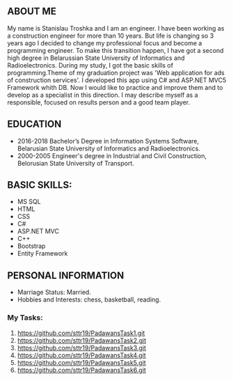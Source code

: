 ## ABOUT ME

My name is Stanislau Troshka and I am an engineer. I have been working as a construction engineer for more than 10 years. But life is changing so 3 years ago I decided to change my professional focus and become a programming engineer. To make this transition happen, I have got a second high degree in Belarussian State University of Informatics and Radioelectronics. During my study, I got the basic skills of programming.Theme of my graduation project was 'Web application for ads of construction services'. I developed this app using С# and ASP.NET MVC5 Framework whith DB. Now I would like to practice and improve them and to develop as a specialist in this direction. I may describe myself as a responsible, focused on results person and a good team player. 

## EDUCATION

-	2016-2018 Bachelor’s Degree in Information Systems Software, Belarusian State University of Informatics and Radioelectronics.
-	2000-2005 Engineer's degree in Industrial and Civil Construction, Belorusian State University of Transport.

## BASIC SKILLS:
- MS SQL
-	HTML
- CSS
- C#
- ASP.NET MVC
- C++
-	Bootstrap
-	Entity Framework 

## PERSONAL INFORMATION

- Marriage Status: Married.
- Hobbies and Interests: chess, basketball, reading.



### My Tasks:
1. <https://github.com/sttr19/PadawansTask1.git>
2. <https://github.com/sttr19/PadawansTask2.git>
3. <https://github.com/sttr19/PadawansTask3.git>
4. <https://github.com/sttr19/PadawansTask4.git>
5. <https://github.com/sttr19/PadawansTask5.git>
6. <https://github.com/sttr19/PadawansTask6.git>
